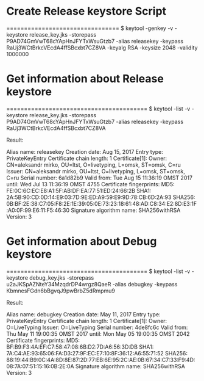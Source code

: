 # Create Release keystore Script
================================
$ keytool -genkey -v -keystore release_key.jks -storepass P9AD74GmVwT68cYApHnJFYTxWsuGtzb7 -alias releasekey -keypass 
 RaUj3WCtBrkcVEcdA4ffSBcxbt7CZ8VA -keyalg RSA -keysize 2048 -validity 1000000

# Get information about Release keystore
========================================
$ keytool -list -v -keystore release_key.jks -storepass P9AD74GmVwT68cYApHnJFYTxWsuGtzb7 -alias releasekey -keypass  RaUj3WCtBrkcVEcdA4ffSBcxbt7CZ8VA

Result:

Alias name: releasekey
Creation date: Aug 15, 2017
Entry type: PrivateKeyEntry
Certificate chain length: 1
Certificate[1]:
Owner: CN=aleksandr mirko, OU=ltst, O=livetyping, L=omsk, ST=omsk, C=ru
Issuer: CN=aleksandr mirko, OU=ltst, O=livetyping, L=omsk, ST=omsk, C=ru
Serial number: 6a1d82b9
Valid from: Tue Aug 15 11:36:19 OMST 2017 until: Wed Jul 13 11:36:19 OMST 4755
Certificate fingerprints:
	 MD5:  FE:0C:6C:EC:E8:A1:5F:AB:DF:EA:77:51:ED:24:66:2B
	 SHA1: 2A:5B:90:CD:0D:14:E9:03:7D:9E:ED:A9:59:E9:9D:78:CB:6D:2A:93
	 SHA256: 0B:BF:2E:38:C7:05:F8:2E:1E:39:05:0E:73:23:18:61:48:AD:C8:34:E2:8D:E3:1F:A0:0F:99:E6:11:F5:46:30
	 Signature algorithm name: SHA256withRSA
	 Version: 3
	 
# Get information about Debug keystore
========================================
$ keytool -list -v -keystore debug_key.jks -storepass u2aJKSpAZNteY34MzqdrDP4wrgz8QaeR -alias debugkey -keypass  
KbmnesFGdn6bBgvqJ9pwBrbZ5dRmpmu9

Result:

Alias name: debugkey
Creation date: May 11, 2017
Entry type: PrivateKeyEntry
Certificate chain length: 1
Certificate[1]:
Owner: O=LiveTyping
Issuer: O=LiveTyping
Serial number: 4de8fc6c
Valid from: Thu May 11 19:00:35 OMST 2017 until: Mon May 05 19:00:35 OMST 2042
Certificate fingerprints:
	 MD5:  BF:B9:F3:4A:EF:C7:58:47:08:6B:D2:7D:A6:56:3D:DB
	 SHA1: 7A:C4:AE:93:65:06:FA:D3:27:9F:EC:E7:10:8F:36:12:A6:55:71:52
	 SHA256: 88:19:44:B9:0C:4A:8D:8E:87:2D:77:EB:6E:95:2C:AE:0B:67:34:C7:33:F9:4D:08:7A:07:51:15:16:0B:2E:0A
	 Signature algorithm name: SHA256withRSA
	 Version: 3